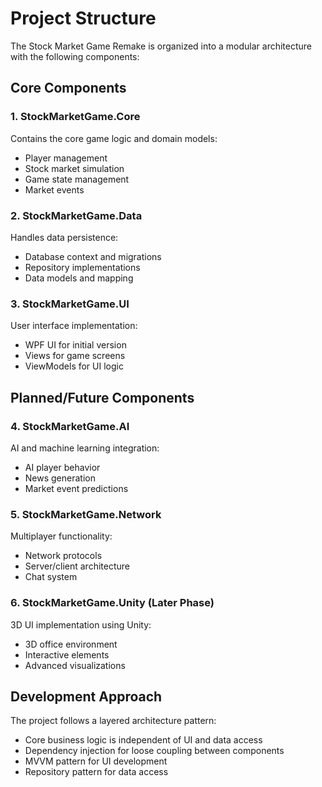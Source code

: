 # Project Structure

The Stock Market Game Remake is organized into a modular architecture with the following components:

## Core Components

### 1. StockMarketGame.Core
Contains the core game logic and domain models:
- Player management
- Stock market simulation
- Game state management
- Market events

### 2. StockMarketGame.Data
Handles data persistence:
- Database context and migrations
- Repository implementations
- Data models and mapping

### 3. StockMarketGame.UI
User interface implementation:
- WPF UI for initial version
- Views for game screens
- ViewModels for UI logic

## Planned/Future Components

### 4. StockMarketGame.AI
AI and machine learning integration:
- AI player behavior
- News generation
- Market event predictions

### 5. StockMarketGame.Network
Multiplayer functionality:
- Network protocols
- Server/client architecture
- Chat system

### 6. StockMarketGame.Unity (Later Phase)
3D UI implementation using Unity:
- 3D office environment
- Interactive elements
- Advanced visualizations

## Development Approach

The project follows a layered architecture pattern:
- Core business logic is independent of UI and data access
- Dependency injection for loose coupling between components
- MVVM pattern for UI development
- Repository pattern for data access
